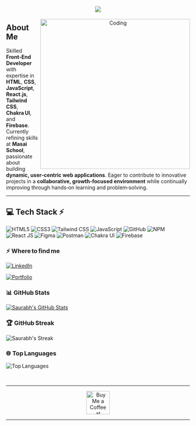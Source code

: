 <h1 align="center">
    <img src="https://readme-typing-svg.herokuapp.com/?font=Righteous&size=35&center=true&vCenter=true&width=500&height=70&duration=4000&lines=Hi+There!+👋;+I'm+Saurabh!;+I'm+Passionate+Frontend+Developer!" />
</h1>


<p align="center">
  <img align="right" alt="Coding" width="410" src="https://cdn.dribbble.com/users/1162077/screenshots/3848914/programmer.gif">
</p>

## About Me

Skilled **Front‑End Developer** with expertise in **HTML**, **CSS**, **JavaScript**, **React.js**, **Tailwind CSS**, **Chakra UI**, and **Firebase**. Currently refining skills at **Masai School**, passionate about building **dynamic, user‑centric web applications**. Eager to contribute to innovative projects in a **collaborative, growth‑focused environment** while continually improving through hands‑on learning and problem‑solving.

---

## 💻 Tech Stack ⚡

![HTML5](https://img.shields.io/badge/html5-%23E34F26.svg?style=for-the-badge&logo=html5&logoColor=white)
![CSS3](https://img.shields.io/badge/css3-%231572B6.svg?style=for-the-badge&logo=css3&logoColor=white)
![Tailwind CSS](https://img.shields.io/badge/tailwindcss-%2338B2AC.svg?style=for-the-badge&logo=tailwindcss&logoColor=white)
![JavaScript](https://img.shields.io/badge/javascript-%23323330.svg?style=for-the-badge&logo=javascript&logoColor=%23F7DF1E)
![GitHub](https://img.shields.io/badge/github-%23121011.svg?style=for-the-badge&logo=github&logoColor=white)
![NPM](https://img.shields.io/badge/npm-%23CB3837.svg?style=for-the-badge&logo=npm&logoColor=white)
![React JS](https://img.shields.io/badge/react-%2320232a.svg?style=for-the-badge&logo=react&logoColor=%2361DAFB)
![Figma](https://img.shields.io/badge/figma-%23F24E1E.svg?style=for-the-badge&logo=figma&logoColor=white)
![Postman](https://img.shields.io/badge/Postman-FF6C37?style=for-the-badge&logo=postman&logoColor=white)
![Chakra UI](https://img.shields.io/badge/Chakra_UI-%233F4955.svg?style=for-the-badge&logo=chakra-ui&logoColor=white)
![Firebase](https://img.shields.io/badge/firebase-%23FFCA28.svg?style=for-the-badge&logo=firebase&logoColor=white)

### ⚡️ Where to find me

<p>
  <a target="_blank" href="https://www.linkedin.com/in/saurabh-shambharkar-869321230/" style="display: inline-block;">
    <img src="https://img.shields.io/badge/linkedin-logo?style=for-the-badge&logo=linkedin&logoColor=white&color=%230a77b6" alt="LinkedIn" />
  </a>
</p>

<p>
  <a target="_blank" href="https://saurabhshambharkar.netlify.app/" style="display: inline-block;">
    <img src="https://img.shields.io/badge/portfolio-black?style=for-the-badge&logo=github&logoColor=white" alt="Portfolio" />
  </a>
</p>

### 📊 GitHub Stats

<a target="_blank" href="https://github.com/saurabhshambharkar">
  <img src="https://github-readme-stats.vercel.app/api?username=saurabhshambharkar&theme=dark&hide_border=false&include_all_commits=false&count_private=false" alt="Saurabh's GitHub Stats" />
</a>

### 🏆 GitHub Streak

![Saurabh's Streak](https://github-readme-streak-stats.herokuapp.com/?user=saurabhshambharkar&theme=dark&hide_border=false)

### 🌐 Top Languages

![Top Languages](https://github-readme-stats.vercel.app/api/top-langs/?username=saurabhshambharkar&theme=dark&hide_border=false&include_all_commits=false&count_private=false&layout=compact)

<br/>

<hr/>
<div align="center">
  <a href="https://ko-fi.com/V7V4RAK9C" target="_blank">
    <img height="64" src="https://storage.ko-fi.com/cdn/kofi1.png?v=3" alt="Buy Me a Coffee at ko‑fi.com" />
  </a>
</div>

<hr/>
